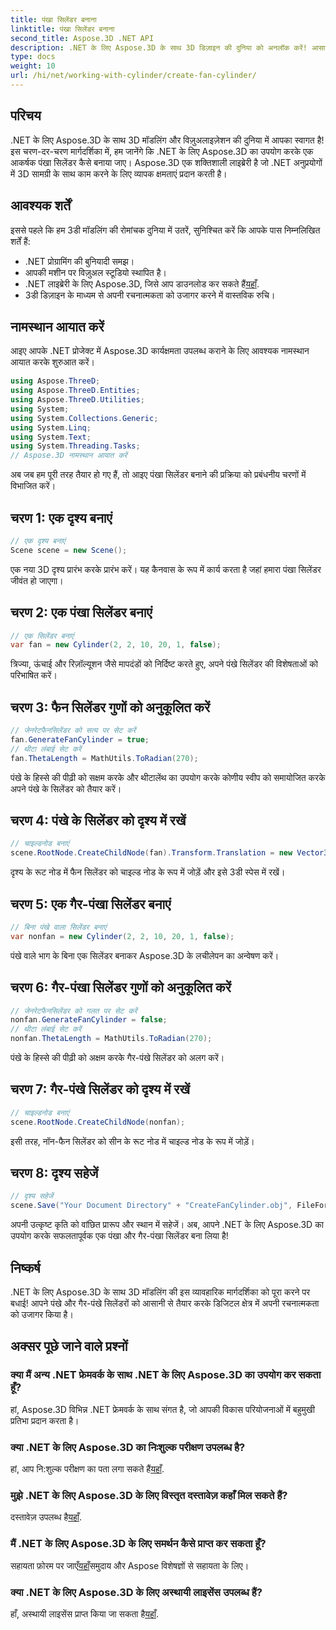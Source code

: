 ```yaml
---
title: पंखा सिलेंडर बनाना
linktitle: पंखा सिलेंडर बनाना
second_title: Aspose.3D .NET API
description: .NET के लिए Aspose.3D के साथ 3D डिज़ाइन की दुनिया को अनलॉक करें! आसानी से आश्चर्यजनक पंखे और गैर-पंखे सिलेंडर बनाएं। अभी अपना परीक्षण डाउनलोड करें.
type: docs
weight: 10
url: /hi/net/working-with-cylinder/create-fan-cylinder/
---
```

## परिचय
.NET के लिए Aspose.3D के साथ 3D मॉडलिंग और विज़ुअलाइज़ेशन की दुनिया में आपका स्वागत है! इस चरण-दर-चरण मार्गदर्शिका में, हम जानेंगे कि .NET के लिए Aspose.3D का उपयोग करके एक आकर्षक पंखा सिलेंडर कैसे बनाया जाए। Aspose.3D एक शक्तिशाली लाइब्रेरी है जो .NET अनुप्रयोगों में 3D सामग्री के साथ काम करने के लिए व्यापक क्षमताएं प्रदान करती है।
## आवश्यक शर्तें
इससे पहले कि हम 3डी मॉडलिंग की रोमांचक दुनिया में उतरें, सुनिश्चित करें कि आपके पास निम्नलिखित शर्तें हैं:
- .NET प्रोग्रामिंग की बुनियादी समझ।
- आपकी मशीन पर विज़ुअल स्टूडियो स्थापित है।
-  .NET लाइब्रेरी के लिए Aspose.3D, जिसे आप डाउनलोड कर सकते हैं[यहाँ](https://releases.aspose.com/3d/net/).
- 3डी डिज़ाइन के माध्यम से अपनी रचनात्मकता को उजागर करने में वास्तविक रुचि।
## नामस्थान आयात करें
आइए आपके .NET प्रोजेक्ट में Aspose.3D कार्यक्षमता उपलब्ध कराने के लिए आवश्यक नामस्थान आयात करके शुरुआत करें।
```csharp
using Aspose.ThreeD;
using Aspose.ThreeD.Entities;
using Aspose.ThreeD.Utilities;
using System;
using System.Collections.Generic;
using System.Linq;
using System.Text;
using System.Threading.Tasks;
// Aspose.3D नामस्थान आयात करें
```
अब जब हम पूरी तरह तैयार हो गए हैं, तो आइए पंखा सिलेंडर बनाने की प्रक्रिया को प्रबंधनीय चरणों में विभाजित करें।
## चरण 1: एक दृश्य बनाएं
```csharp
// एक दृश्य बनाएं
Scene scene = new Scene();
```
एक नया 3D दृश्य प्रारंभ करके प्रारंभ करें। यह कैनवास के रूप में कार्य करता है जहां हमारा पंखा सिलेंडर जीवंत हो जाएगा।
## चरण 2: एक पंखा सिलेंडर बनाएं
```csharp
// एक सिलेंडर बनाएं
var fan = new Cylinder(2, 2, 10, 20, 1, false);
```
त्रिज्या, ऊंचाई और रिज़ॉल्यूशन जैसे मापदंडों को निर्दिष्ट करते हुए, अपने पंखे सिलेंडर की विशेषताओं को परिभाषित करें।
## चरण 3: फैन सिलेंडर गुणों को अनुकूलित करें
```csharp
// जेनरेटफैनसिलेंडर को सत्य पर सेट करें
fan.GenerateFanCylinder = true;
// थीटा लंबाई सेट करें
fan.ThetaLength = MathUtils.ToRadian(270);
```
पंखे के हिस्से की पीढ़ी को सक्षम करके और थीटालेंथ का उपयोग करके कोणीय स्वीप को समायोजित करके अपने पंखे के सिलेंडर को तैयार करें।
## चरण 4: पंखे के सिलेंडर को दृश्य में रखें
```csharp
// चाइल्डनोड बनाएं
scene.RootNode.CreateChildNode(fan).Transform.Translation = new Vector3(10, 0, 0);
```
दृश्य के रूट नोड में फैन सिलेंडर को चाइल्ड नोड के रूप में जोड़ें और इसे 3डी स्पेस में रखें।
## चरण 5: एक गैर-पंखा सिलेंडर बनाएं
```csharp
// बिना पंखे वाला सिलेंडर बनाएं
var nonfan = new Cylinder(2, 2, 10, 20, 1, false);
```
पंखे वाले भाग के बिना एक सिलेंडर बनाकर Aspose.3D के लचीलेपन का अन्वेषण करें।
## चरण 6: गैर-पंखा सिलेंडर गुणों को अनुकूलित करें
```csharp
// जेनरेटफैनसिलेंडर को गलत पर सेट करें
nonfan.GenerateFanCylinder = false;
// थीटा लंबाई सेट करें
nonfan.ThetaLength = MathUtils.ToRadian(270);
```
पंखे के हिस्से की पीढ़ी को अक्षम करके गैर-पंखे सिलेंडर को अलग करें।
## चरण 7: गैर-पंखे सिलेंडर को दृश्य में रखें
```csharp
// चाइल्डनोड बनाएं
scene.RootNode.CreateChildNode(nonfan);
```
इसी तरह, नॉन-फैन सिलेंडर को सीन के रूट नोड में चाइल्ड नोड के रूप में जोड़ें।
## चरण 8: दृश्य सहेजें
```csharp
// दृश्य सहेजें
scene.Save("Your Document Directory" + "CreateFanCylinder.obj", FileFormat.WavefrontOBJ);
```
अपनी उत्कृष्ट कृति को वांछित प्रारूप और स्थान में सहेजें। अब, आपने .NET के लिए Aspose.3D का उपयोग करके सफलतापूर्वक एक पंखा और गैर-पंखा सिलेंडर बना लिया है!
## निष्कर्ष
.NET के लिए Aspose.3D के साथ 3D मॉडलिंग की इस व्यावहारिक मार्गदर्शिका को पूरा करने पर बधाई! आपने पंखे और गैर-पंखे सिलेंडरों को आसानी से तैयार करके डिजिटल क्षेत्र में अपनी रचनात्मकता को उजागर किया है।
## अक्सर पूछे जाने वाले प्रश्नों
### क्या मैं अन्य .NET फ्रेमवर्क के साथ .NET के लिए Aspose.3D का उपयोग कर सकता हूँ?
हां, Aspose.3D विभिन्न .NET फ्रेमवर्क के साथ संगत है, जो आपकी विकास परियोजनाओं में बहुमुखी प्रतिभा प्रदान करता है।
### क्या .NET के लिए Aspose.3D का निःशुल्क परीक्षण उपलब्ध है?
 हां, आप नि:शुल्क परीक्षण का पता लगा सकते हैं[यहाँ](https://releases.aspose.com/).
### मुझे .NET के लिए Aspose.3D के लिए विस्तृत दस्तावेज़ कहाँ मिल सकते हैं?
 दस्तावेज़ उपलब्ध है[यहाँ](https://reference.aspose.com/3d/net/).
### मैं .NET के लिए Aspose.3D के लिए समर्थन कैसे प्राप्त कर सकता हूँ?
 सहायता फ़ोरम पर जाएँ[यहाँ](https://forum.aspose.com/c/3d/18)समुदाय और Aspose विशेषज्ञों से सहायता के लिए।
### क्या .NET के लिए Aspose.3D के लिए अस्थायी लाइसेंस उपलब्ध हैं?
 हाँ, अस्थायी लाइसेंस प्राप्त किया जा सकता है[यहाँ](https://purchase.aspose.com/temporary-license/).